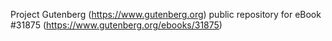 Project Gutenberg (https://www.gutenberg.org) public repository for eBook #31875 (https://www.gutenberg.org/ebooks/31875)

